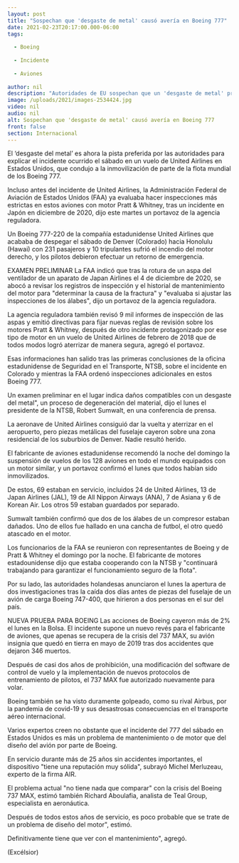```yaml
---
layout: post
title: "Sospechan que 'desgaste de metal' causó avería en Boeing 777"
date: 2021-02-23T20:17:00.000-06:00
tags:
  
  - Boeing
  
  - Incidente
  
  - Aviones
  
author: nil
description: "Autoridades de EU sospechan que un 'desgaste de metal' provocó el incidente ocurrido el fin de semana en un vuelo de United Airlines que tuvo que aterrizar de emergencia"
image: /uploads/2021/images-2534424.jpg
video: nil
audio: nil
alt: Sospechan que 'desgaste de metal' causó avería en Boeing 777
front: false
section: Internacional
---
```


El ‘desgaste del metal’ es ahora la pista preferida por las autoridades para explicar el incidente ocurrido el sábado en un vuelo de United Airlines en Estados Unidos, que condujo a la inmovilización de parte de la flota mundial de los Boeing 777.

Incluso antes del incidente de United Airlines, la Administración Federal de Aviación de Estados Unidos (FAA) ya evaluaba hacer inspecciones más estrictas en estos aviones con motor Pratt & Whitney, tras un incidente en Japón en diciembre de 2020, dijo este martes un portavoz de la agencia reguladora.

Un Boeing 777-220 de la compañía estadunidense United Airlines que acababa de despegar el sábado de Denver (Colorado) hacia Honolulu (Hawai) con 231 pasajeros y 10 tripulantes sufrió el incendio del motor derecho, y los pilotos debieron efectuar un retorno de emergencia.

EXAMEN PRELIMINAR
La FAA indicó que tras la rotura de un aspa del ventilador de un aparato de Japan Airlines el 4 de diciembre de 2020, se abocó a revisar los registros de inspección y el historial de mantenimiento del motor para "determinar la causa de la fractura" y "evaluaba si ajustar las inspecciones de los álabes", dijo un portavoz de la agencia reguladora.

La agencia reguladora también revisó 9 mil informes de inspección de las aspas y emitió directivas para fijar nuevas reglas de revisión sobre los motores Pratt & Whitney, después de otro incidente protagonizado por ese tipo de motor en un vuelo de United Airlines de febrero de 2018 que de todos modos logró aterrizar de manera segura, agregó el portavoz.

Esas informaciones han salido tras las primeras conclusiones de la oficina estadunidense de Seguridad en el Transporte, NTSB, sobre el incidente en Colorado y mientras la FAA ordenó inspecciones adicionales en estos Boeing 777.

Un examen preliminar en el lugar indica daños compatibles con un desgaste del metal", un proceso de degeneración del material, dijo el lunes el presidente de la NTSB, Robert Sumwalt, en una conferencia de prensa.

La aeronave de United Airlines consiguió dar la vuelta y aterrizar en el aeropuerto, pero piezas metálicas del fuselaje cayeron sobre una zona residencial de los suburbios de Denver. Nadie resultó herido.

El fabricante de aviones estadunidense recomendó la noche del domingo la suspensión de vuelos de los 128 aviones en todo el mundo equipados con un motor similar, y un portavoz confirmó el lunes que todos habían sido inmovilizados.

De estos, 69 estaban en servicio, incluidos 24 de United Airlines, 13 de Japan Airlines (JAL), 19 de All Nippon Airways (ANA), 7 de Asiana y 6 de Korean Air. Los otros 59 estaban guardados por separado.

Sumwalt también confirmó que dos de los álabes de un compresor estaban dañados. Uno de ellos fue hallado en una cancha de futbol, el otro quedó atascado en el motor.

Los funcionarios de la FAA se reunieron con representantes de Boeing y de Pratt & Whitney el domingo por la noche. El fabricante de motores estadounidense dijo que estaba cooperando con la NTSB y "continuará trabajando para garantizar el funcionamiento seguro de la flota".

Por su lado, las autoridades holandesas anunciaron el lunes la apertura de dos investigaciones tras la caída dos días antes de piezas del fuselaje de un avión de carga Boeing 747-400, que hirieron a dos personas en el sur del país.

NUEVA PRUEBA PARA BOEING
Las acciones de Boeing cayeron más de 2% el lunes en la Bolsa. El incidente supone un nuevo revés para el fabricante de aviones, que apenas se recupera de la crisis del 737 MAX, su avión insignia que quedó en tierra en mayo de 2019 tras dos accidentes que dejaron 346 muertos.

Después de casi dos años de prohibición, una modificación del software de control de vuelo y la implementación de nuevos protocolos de entrenamiento de pilotos, el 737 MAX fue autorizado nuevamente para volar.

Boeing también se ha visto duramente golpeado, como su rival Airbus, por la pandemia de covid-19 y sus desastrosas consecuencias en el transporte aéreo internacional.

Varios expertos creen no obstante que el incidente del 777 del sábado en Estados Unidos es más un problema de mantenimiento o de motor que del diseño del avión por parte de Boeing.

En servicio durante más de 25 años sin accidentes importantes, el dispositivo "tiene una reputación muy sólida", subrayó Michel Merluzeau, experto de la firma AIR.

El problema actual "no tiene nada que comparar" con la crisis del Boeing 737 MAX, estimó también Richard Aboulafia, analista de Teal Group, especialista en aeronáutica.

Después de todos estos años de servicio, es poco probable que se trate de un problema de diseño del motor", estimó.

Definitivamente tiene que ver con el mantenimiento", agregó.

(Excélsior)